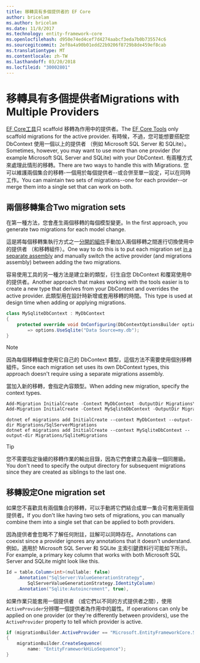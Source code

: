 ```yaml
---
title: 移轉具有多個提供者的 EF Core
author: bricelam
ms.author: bricelam
ms.date: 11/8/2017
ms.technology: entity-framework-core
ms.openlocfilehash: d950e74ed4cef7d4274aabcf3eda7b0b735574c6
ms.sourcegitcommit: 2ef0a4a90b01edd22b9206f8729b8de459ef8cab
ms.translationtype: MT
ms.contentlocale: zh-TW
ms.lasthandoff: 03/20/2018
ms.locfileid: "30002801"
---
```

<a name="migrations-with-multiple-providers"></a><span data-ttu-id="86cc0-102">移轉具有多個提供者</span><span class="sxs-lookup"><span data-stu-id="86cc0-102">Migrations with Multiple Providers</span></span>
==================================
<span data-ttu-id="86cc0-103">[EF Core工具][ 1]只 scaffold 移轉為作用中的提供者。</span><span class="sxs-lookup"><span data-stu-id="86cc0-103">The [EF Core Tools][1] only scaffold migrations for the active provider.</span></span> <span data-ttu-id="86cc0-104">有時候，不過，您可能想要搭配您 DbContext 使用一個以上的提供者 （例如 Microsoft SQL Server 和 SQLite）。</span><span class="sxs-lookup"><span data-stu-id="86cc0-104">Sometimes, however, you may want to use more than one provider (for example Microsoft SQL Server and SQLite) with your DbContext.</span></span> <span data-ttu-id="86cc0-105">有兩種方式來處理此情形的移轉。</span><span class="sxs-lookup"><span data-stu-id="86cc0-105">There are two ways to handle this with Migrations.</span></span> <span data-ttu-id="86cc0-106">您可以維護兩個集合的移轉-一個用於每個提供者--或合併至單一設定，可以在同時工作。</span><span class="sxs-lookup"><span data-stu-id="86cc0-106">You can maintain two sets of migrations--one for each provider--or merge them into a single set that can work on both.</span></span>

<a name="two-migration-sets"></a><span data-ttu-id="86cc0-107">兩個移轉集合</span><span class="sxs-lookup"><span data-stu-id="86cc0-107">Two migration sets</span></span>
------------------
<span data-ttu-id="86cc0-108">在第一種方法，您會產生兩個移轉的每個模型變更。</span><span class="sxs-lookup"><span data-stu-id="86cc0-108">In the first approach, you generate two migrations for each model change.</span></span>

<span data-ttu-id="86cc0-109">這是將每個移轉集執行方式之一[分開的組件][ 2]手動加入兩個移轉之間進行切換使用中的提供者 （和移轉組件）。</span><span class="sxs-lookup"><span data-stu-id="86cc0-109">One way to do this is to put each migration set [in a separate assembly][2] and manually switch the active provider (and migrations assembly) between adding the two migrations.</span></span>

<span data-ttu-id="86cc0-110">容易使用工具的另一種方法是建立新的類型，衍生自您 DbContext 和覆寫使用中的提供者。</span><span class="sxs-lookup"><span data-stu-id="86cc0-110">Another approach that makes working with the tools easier is to create a new type that derives from your DbContext and overrides the active provider.</span></span> <span data-ttu-id="86cc0-111">此類型用在設計時新增或套用移轉的時間。</span><span class="sxs-lookup"><span data-stu-id="86cc0-111">This type is used at design time when adding or applying migrations.</span></span>

``` csharp
class MySqliteDbContext : MyDbContext
{
    protected override void OnConfiguring(DbContextOptionsBuilder options)
        => options.UseSqlite("Data Source=my.db");
}
```

> [!NOTE]
> <span data-ttu-id="86cc0-112">因為每個移轉組會使用它自己的 DbContext 類型，這個方法不需要使用個別移轉組件。</span><span class="sxs-lookup"><span data-stu-id="86cc0-112">Since each migration set uses its own DbContext types, this approach doesn't require using a separate migrations assembly.</span></span>

<span data-ttu-id="86cc0-113">當加入新的移轉，會指定內容類型。</span><span class="sxs-lookup"><span data-stu-id="86cc0-113">When adding new migration, specify the context types.</span></span>

``` powershell
Add-Migration InitialCreate -Context MyDbContext -OutputDir Migrations\SqlServerMigrations
Add-Migration InitialCreate -Context MySqliteDbContext -OutputDir Migrations\SqliteMigrations
```
``` Console
dotnet ef migrations add InitialCreate --context MyDbContext --output-dir Migrations/SqlServerMigrations
dotnet ef migrations add InitialCreate --context MySqliteDbContext --output-dir Migrations/SqliteMigrations
```

> [!TIP]
> <span data-ttu-id="86cc0-114">您不需要指定後續的移轉作業的輸出目錄，因為它們會建立為最後一個同層級。</span><span class="sxs-lookup"><span data-stu-id="86cc0-114">You don't need to specify the output directory for subsequent migrations since they are created as siblings to the last one.</span></span>

<a name="one-migration-set"></a><span data-ttu-id="86cc0-115">移轉設定</span><span class="sxs-lookup"><span data-stu-id="86cc0-115">One migration set</span></span>
-----------------
<span data-ttu-id="86cc0-116">如果您不喜歡具有兩個集合的移轉，可以手動將它們結合成單一集合可套用至兩個提供者。</span><span class="sxs-lookup"><span data-stu-id="86cc0-116">If you don't like having two sets of migrations, you can manually combine them into a single set that can be applied to both providers.</span></span>

<span data-ttu-id="86cc0-117">因為提供者會忽略不了解任何附註，註解可以同時存在。</span><span class="sxs-lookup"><span data-stu-id="86cc0-117">Annotations can coexist since a provider ignores any annotations that it doesn't understand.</span></span> <span data-ttu-id="86cc0-118">例如，適用於 Microsoft SQL Server 和 SQLite 主索引鍵資料行可能如下所示。</span><span class="sxs-lookup"><span data-stu-id="86cc0-118">For example, a primary key column that works with both Microsoft SQL Server and SQLite might look like this.</span></span>

``` csharp
Id = table.Column<int>(nullable: false)
    .Annotation("SqlServer:ValueGenerationStrategy",
        SqlServerValueGenerationStrategy.IdentityColumn)
    .Annotation("Sqlite:Autoincrement", true),
```

<span data-ttu-id="86cc0-119">如果作業只能套用一個提供者 （或它們以不同的方式提供者之間），使用`ActiveProvider`分辨哪一個提供者為作用中的屬性。</span><span class="sxs-lookup"><span data-stu-id="86cc0-119">If operations can only be applied on one provider (or they're differently between providers), use the `ActiveProvider` property to tell which provider is active.</span></span>

``` csharp
if (migrationBuilder.ActiveProvider == "Microsoft.EntityFrameworkCore.SqlServer")
{
    migrationBuilder.CreateSequence(
        name: "EntityFrameworkHiLoSequence");
}
```


  [1]: ../../miscellaneous/cli/index.md
  [2]: projects.md
